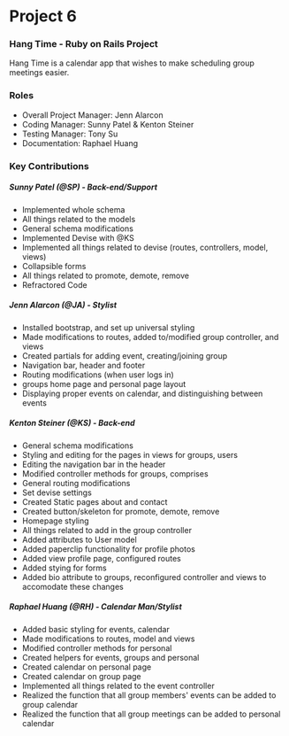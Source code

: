 # Project 6
### Hang Time - Ruby on Rails Project
Hang Time is a calendar app that wishes to make scheduling group meetings
easier.
### Roles
* Overall Project Manager: Jenn Alarcon
* Coding Manager: Sunny Patel & Kenton Steiner
* Testing Manager: Tony Su
* Documentation: Raphael Huang

### Key Contributions

##### Sunny Patel (@SP) - Back-end/Support
* Implemented whole schema
* All things related to the models
* General schema modifications
* Implemented Devise with @KS
* Implemented all things related to devise (routes, controllers, model, views)
* Collapsible forms
* All things related to promote, demote, remove
* Refractored Code


##### Jenn Alarcon (@JA) - Stylist
* Installed bootstrap, and set up universal styling
* Made modifications to routes, added to/modified group controller, and views
* Created partials for adding event, creating/joining group
* Navigation bar, header and footer
* Routing modifications (when user logs in)
* groups home page and personal page layout
* Displaying proper events on calendar, and distinguishing between events

##### Kenton Steiner (@KS) - Back-end
* General schema modifications
* Styling and editing for the pages in views for groups, users
* Editing the navigation bar in the header
* Modified controller methods for groups, comprises
* General routing modifications
* Set devise settings
* Created Static pages about and contact
* Created button/skeleton for promote, demote, remove
* Homepage styling
* All things related to add in the group controller
* Added attributes to User model
* Added paperclip functionality for profile photos
* Added view profile page, configured routes
* Added stying for forms
* Added bio attribute to groups, reconfigured controller and views to accomodate these changes



##### Raphael Huang (@RH) - Calendar Man/Stylist
* Added basic styling for events, calendar
* Made modifications to routes, model and views
* Modified controller methods for personal
* Created helpers for events, groups and personal
* Created calendar on personal page
* Created calendar on group page
* Implemented all things related to the event controller
* Realized the function that all group members' events can be added to group calendar
* Realized the function that all group meetings can be added to personal calendar
